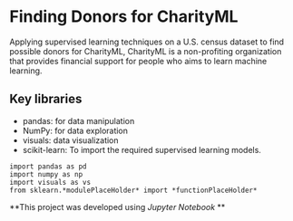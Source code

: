 # Finding Donors for CharityML 
Applying supervised learning techniques on a U.S. census dataset to find possible donors for CharityML, CharityML is a non-profiting organization that provides financial support for people who aims to learn machine learning.

## Key libraries
- pandas: for data manipulation
- NumPy: for data exploration
- visuals: data visualization
- scikit-learn: To import the required supervised learning models. 

``` 
import pandas as pd
import numpy as np
import visuals as vs
from sklearn.*modulePlaceHolder* import *functionPlaceHolder*
```

**This project was developed using _Jupyter_ _Notebook_ **

